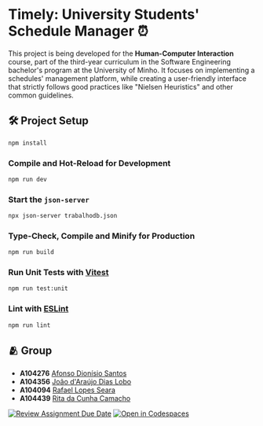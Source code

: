 # Timely: University Students' Schedule Manager ⏰

This project is being developed for the **Human-Computer Interaction** course, part of the third-year curriculum in the Software Engineering bachelor's program at the University of Minho. It focuses on implementing a schedules' management platform, while creating a user-friendly interface that strictly follows good practices like "Nielsen Heuristics" and other common guidelines.

## 🛠️ Project Setup

```sh
npm install
```

### Compile and Hot-Reload for Development

```sh
npm run dev
```

### Start the `json-server`

```sh
npx json-server trabalhodb.json
```

### Type-Check, Compile and Minify for Production

```sh
npm run build
```

### Run Unit Tests with [Vitest](https://vitest.dev/)

```sh
npm run test:unit
```

### Lint with [ESLint](https://eslint.org/)

```sh
npm run lint
```


## 🫂 Group

- **A104276** [Afonso Dionísio Santos](https://github.com/Afonso-santos)
- **A104356** [João d'Araújo Dias Lobo](https://github.com/joaodiaslobo)
- **A104094** [Rafael Lopes Seara](https://github.com/rafaellseara)
- **A104439** [Rita da Cunha Camacho](https://github.com/ritacamacho)


[![Review Assignment Due Date](https://classroom.github.com/assets/deadline-readme-button-22041afd0340ce965d47ae6ef1cefeee28c7c493a6346c4f15d667ab976d596c.svg)](https://classroom.github.com/a/uYlAcSPA)
[![Open in Codespaces](https://classroom.github.com/assets/launch-codespace-2972f46106e565e64193e422d61a12cf1da4916b45550586e14ef0a7c637dd04.svg)](https://classroom.github.com/open-in-codespaces?assignment_repo_id=18873130)
